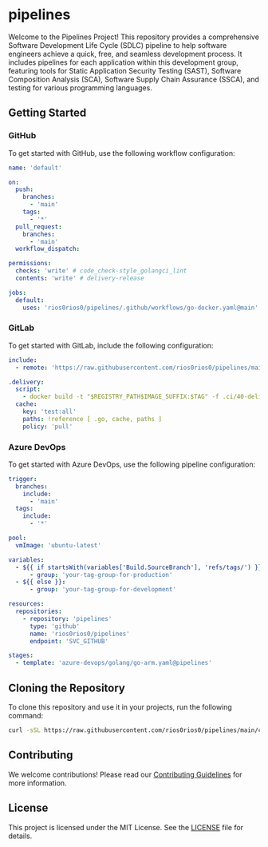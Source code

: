 # pipelines

Welcome to the Pipelines Project! This repository provides a comprehensive Software Development Life Cycle (SDLC) pipeline to help software engineers achieve a quick, free, and seamless development process. It includes pipelines for each application within this development group, featuring tools for Static Application Security Testing (SAST), Software Composition Analysis (SCA), Software Supply Chain Assurance (SSCA), and testing for various programming languages.

## Getting Started

### GitHub

To get started with GitHub, use the following workflow configuration:

```yaml
name: 'default'

on:
  push:
    branches:
      - 'main'
    tags:
      - '*'
  pull_request:
    branches:
      - 'main'
  workflow_dispatch:

permissions:
  checks: 'write' # code_check-style_golangci_lint
  contents: 'write' # delivery-release

jobs:
  default:
    uses: 'rios0rios0/pipelines/.github/workflows/go-docker.yaml@main'
```

### GitLab

To get started with GitLab, include the following configuration:

```yaml
include:
  - remote: 'https://raw.githubusercontent.com/rios0rios0/pipelines/main/gitlab/golang/go-docker.yaml'

.delivery:
  script:
    - docker build -t "$REGISTRY_PATH$IMAGE_SUFFIX:$TAG" -f .ci/40-delivery/Dockerfile .
  cache:
    key: 'test:all'
    paths: !reference [ .go, cache, paths ]
    policy: 'pull'
```

### Azure DevOps

To get started with Azure DevOps, use the following pipeline configuration:

```yaml
trigger:
  branches:
    include:
      - 'main'
  tags:
    include:
      - '*'

pool:
  vmImage: 'ubuntu-latest'

variables:
  - ${{ if startsWith(variables['Build.SourceBranch'], 'refs/tags/') }}:
      - group: 'your-tag-group-for-production'
  - ${{ else }}:
      - group: 'your-tag-group-for-development'

resources:
  repositories:
    - repository: 'pipelines'
      type: 'github'
      name: 'rios0rios0/pipelines'
      endpoint: 'SVC_GITHUB'

stages:
  - template: 'azure-devops/golang/go-arm.yaml@pipelines'
```

## Cloning the Repository

To clone this repository and use it in your projects, run the following command:

```bash
curl -sSL https://raw.githubusercontent.com/rios0rios0/pipelines/main/clone.sh | bash
```

## Contributing

We welcome contributions! Please read our [Contributing Guidelines](CONTRIBUTING.md) for more information.

## License

This project is licensed under the MIT License. See the [LICENSE](LICENSE) file for details.
